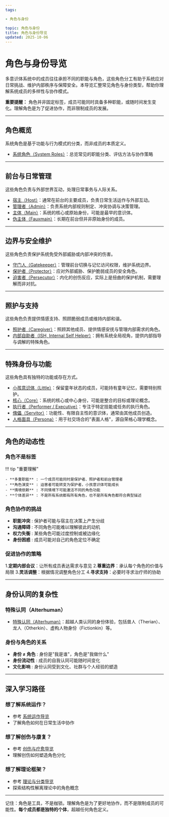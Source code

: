 ```yaml
---
tags:

- 角色与身份

topic: 角色与身份
title: 角色与身份导览
updated: 2025-10-06
---
```


# 角色与身份导览

多意识体系统中的成员往往承担不同的职能与角色，这些角色分工有助于系统应对日常挑战、维护内部秩序与保障安全。本导览汇整常见角色与身份类型，帮助你理解系统成员的多样性与协作模式。

**重要提醒：** 角色并非固定标签，成员可能同时具备多种职能，或随时间发生变化。理解角色是为了促进协作，而非限制成员的发展。

---

## 角色概览

系统角色是基于功能与行为模式的分类，而非成员的本质定义。

- [系统角色（System Roles）](entries/System-Roles.md)：总览常见的职能分类、评估方法与协作策略

---

## 前台与日常管理

这些角色负责与外部世界互动，处理日常事务与人际关系。

- [宿主（Host）](entries/Host.md)：通常在前台的主要成员，负责日常生活运作与外部互动。
- [管理者（Admin）](entries/Admin.md)：负责系统内部规则制定、冲突协调与决策管理。
- [主体（Main）](entries/Main.md)：系统的核心或原始身份，可能是最早的意识体。
- [伪主体（Fauxmain）](entries/Fauxmain.md)：长期在前台但并非原始身份的成员。

---

## 边界与安全维护

这些角色负责保护系统免受外部威胁或内部冲突的伤害。

- [守门人（Gatekeeper）](entries/Gatekeeper.md)：管理前台切换与记忆访问权限，维护系统边界。
- [保护者（Protector）](entries/Protector.md)：应对外部威胁、保护脆弱成员的安全角色。
- [迫害者（Persecutor）](entries/Persecutor.md)：内化的创伤反应，实际上是扭曲的保护机制，需要理解而非对抗。

---

## 照护与支持

这些角色负责提供情感支持、照顾脆弱成员或维持内部和谐。

- [照护者（Caregiver）](entries/Caregiver.md)：照顾其他成员、提供情感安抚与管理内部需求的角色。
- [内部自助者（ISH, Internal Self Helper）](entries/Internal-Self-Helper-ISH.md)：拥有系统全局视角，提供内部指导与调解的特殊角色。

---

## 特殊身份与功能

这些角色具有独特的功能或存在方式。

- [小孩意识体（Little）](entries/Little.md)：保留童年状态的成员，可能持有童年记忆，需要特别照护。
- [核心（Core）](entries/Core.md)：系统的核心或中心身份，可能是整合的目标或理论概念。
- [执行者（Performer / Executive）](entries/Performer-Executive.md)：专注于特定技能或任务的执行角色。
- [傀儡（Servitor）](entries/Servitor.md)：功能性、有限自主性的意识体，通常由其他成员创造。
- [人格面具（Persona）](entries/Persona.md)：用于社交场合的"表面人格"，源自荣格心理学概念。

---

## 角色的动态性

### 角色不是标签

!!! tip "重要理解"

    - **多重职能** : 一个成员可能同时是保护者、照护者和前台管理者
    - **角色演变** : 迫害者可能转变为保护者，小孩意识体可能成长
    - **情境依赖** : 不同情境下可能激活不同的角色功能
    - **个体差异** : 不是所有系统都有所有角色，也不是所有角色都符合典型描述

### 角色协作的挑战

- **职能冲突** : 保护者可能与宿主在决策上产生分歧
- **沟通障碍** : 不同角色可能难以理解彼此的动机
- **权力失衡** : 某些角色可能过度控制或被边缘化
- **身份困惑** : 成员可能对自己的角色定位不确定

### 促进协作的策略

1.**定期内部会议**：让所有成员表达需求与意见
2.**尊重边界**：承认每个角色的价值与局限
3.**灵活调整**：根据情况调整角色分工
4.**寻求支持**：必要时寻求治疗师的协助

---

## 身份认同的复杂性

### 特殊认同（Alterhuman）

- [特殊认同（Alterhuman）](entries/Alterhuman.md)：超越人类认同的身份体验，包括兽人（Therian）、龙人（Otherkin）、虚构人物身份（Fictionkin）等。

### 身份与角色的关系

- **身份 ≠ 角色** : 身份是"我是谁"，角色是"我做什么"
- **身份流动性** : 成员的自我认同可能随时间变化
- **文化影响** : 身份认同受到文化、社群与个人经验的塑造

---

## 深入学习路径

### 想了解系统运作？

- 参考 [系统运作导览](System-Operations.md)
- 了解角色如何在日常生活中协作

### 想了解创伤与康复？

- 参考 [创伤与疗愈导览](Trauma-Healing-Guide.md)
- 理解创伤如何塑造角色分化

### 想了解理论框架？

- 参考 [理论与分类导览](Theory-Classification-Guide.md)
- 探索结构性解离理论中的角色概念

---

记住：角色是工具，不是枷锁。理解角色是为了更好地协作，而不是限制成员的可能性。**每个成员都是独特的个体**，超越任何角色定义。
